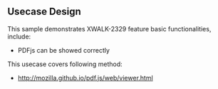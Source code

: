 ## Usecase Design

This sample demonstrates XWALK-2329 feature basic functionalities, include:

* PDFjs can be showed correctly

This usecase covers following method:

* http://mozilla.github.io/pdf.js/web/viewer.html
